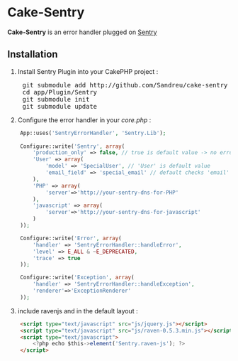 Cake-Sentry
===========

**Cake-Sentry** is an error handler plugged on [Sentry](http://www.getsentry.com)

Installation
------------

1. Install Sentry Plugin into your CakePHP project :
<pre>
	git submodule add http://github.com/Sandreu/cake-sentry app/Plugin/Sentry
	cd app/Plugin/Sentry
	git submodule init
	git submodule update
</pre>

2. Configure the error handler in your *core.php* :

```php
	App::uses('SentryErrorHandler', 'Sentry.Lib');
	
	Configure::write('Sentry', array(
		'production_only' => false, // true is default value -> no error in sentry when debug
		'User' => array(
			'model' => 'SpecialUser', // 'User' is default value
			'email_field' => 'special_email' // default checks 'email' and 'mail' fields
		),
		'PHP' => array(
			'server'=>'http://your-sentry-dns-for-PHP'
		),
		'javascript' => array(
			'server'=>'http://your-sentry-dns-for-javascript'
		)
	));

	Configure::write('Error', array(
		'handler' => 'SentryErrorHandler::handleError',
		'level' => E_ALL & ~E_DEPRECATED,
		'trace' => true
	));

	Configure::write('Exception', array(
		'handler' => 'SentryErrorHandler::handleException',
		'renderer'=>'ExceptionRenderer'
	));
```

3. include ravenjs and in the default layout :

```html
	<script type="text/javascript" src="js/jquery.js"></script>
	<script type="text/javascript" src="js/raven-0.5.3.min.js"></script>
	<script type="text/javascript">
		<?php echo $this->element('Sentry.raven-js'); ?>
	</script>
```
